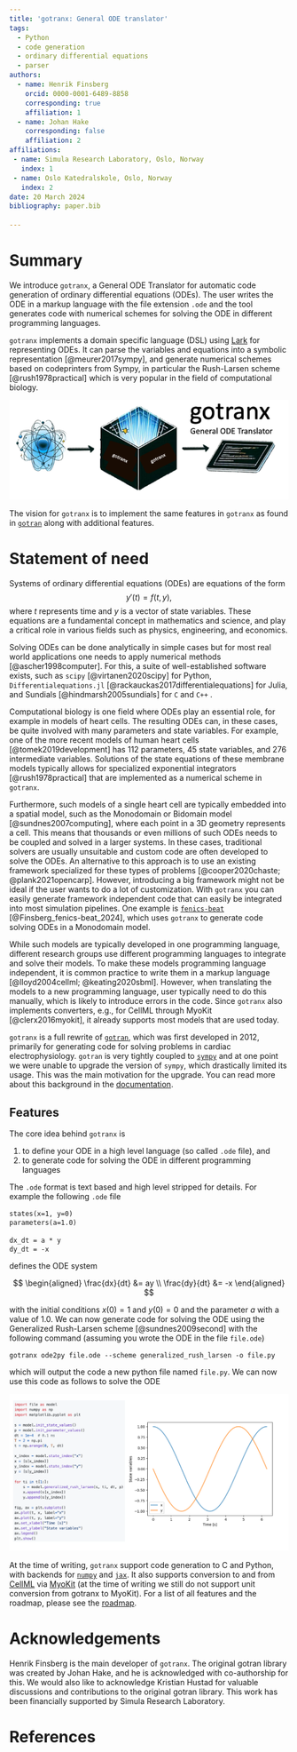 ```yaml
---
title: 'gotranx: General ODE translator'
tags:
  - Python
  - code generation
  - ordinary differential equations
  - parser
authors:
  - name: Henrik Finsberg
    orcid: 0000-0001-6489-8858
    corresponding: true
    affiliation: 1
  - name: Johan Hake
    corresponding: false
    affiliation: 2
affiliations:
 - name: Simula Research Laboratory, Oslo, Norway
   index: 1
 - name: Oslo Katedralskole, Oslo, Norway
   index: 2
date: 20 March 2024
bibliography: paper.bib

---
```


# Summary

We introduce `gotranx`, a General ODE Translator for automatic code generation of ordinary differential equations (ODEs). The user writes the ODE in a markup language with the file extension `.ode` and the tool generates code with numerical schemes for solving the ODE in different programming languages.

`gotranx` implements a domain specific language (DSL) using [Lark](https://github.com/lark-parser/lark) for representing ODEs. It can parse the variables and equations into a symbolic representation [@meurer2017sympy], and generate numerical schemes based on codeprinters from Sympy, in particular the Rush-Larsen scheme [@rush1978practical] which is very popular in the field of computational biology.

![Logo of the software that illustrates that you taka a dynamical system (i.e an ODE) and uses `gotranx` (i.e a black box) to turn the ODE into computer code](../docs/_static/logo.png)

The vision for `gotranx` is to implement the same features in `gotranx` as found in [`gotran`](https://github.com/ComputationalPhysiology/gotran) along with additional features.

# Statement of need

Systems of ordinary differential equations (ODEs) are equations of the form
$$
y'(t) = f(t, y),
$$
where $t$ represents time and $y$ is a vector of state variables. These equations are a fundamental concept in mathematics and science, and play a critical role in various fields such as physics, engineering, and economics.

Solving ODEs can be done analytically in simple cases but for most real world applications one needs to apply numerical methods [@ascher1998computer]. For this, a suite of well-established software exists, such as `scipy` [@virtanen2020scipy] for Python, `Differentialequations.jl` [@rackauckas2017differentialequations] for Julia, and Sundials [@hindmarsh2005sundials] for `C` and `C++` .

Computational biology is one field where ODEs play an essential role, for example in models of heart cells. The resulting ODEs can, in these cases, be quite involved with many parameters and state variables. For example, one of the more recent models of human heart cells [@tomek2019development] has 112 parameters, 45 state variables, and 276 intermediate variables. Solutions of the state equations of these membrane models typically allows for specialized exponential integrators [@rush1978practical] that are implemented as a numerical scheme in `gotranx`.

Furthermore, such models of a single heart cell are typically embedded into a spatial model, such as the Monodomain or Bidomain model [@sundnes2007computing], where each point in a 3D geometry represents a cell. This means that thousands or even millions of such ODEs needs to be coupled and solved in a larger systems. In these cases, traditional solvers are usually unsuitable and custom code are often developed to solve the ODEs. An alternative to this approach is to use an existing framework specialized for these types of problems [@cooper2020chaste; @plank2021opencarp]. However, introducing a big framework might not be ideal if the user wants to do a lot of customization. With `gotranx` you can easily generate framework independent code that can easily be integrated into most simulation pipelines. One example is [`fenics-beat`](https://github.com/finsberg/fenics-beat) [@Finsberg_fenics-beat_2024], which uses `gotranx` to generate code solving ODEs in a Monodomain model.

While such models are typically developed in one programming language, different research groups use different programming languages to integrate and solve their models. To make these models programming language independent, it is common practice to write them in a markup language [@lloyd2004cellml; @keating2020sbml]. However, when translating the models to a new programming language, user typically need to do this manually, which is likely to introduce errors in the code. Since `gotranx` also implements converters, e.g., for CellML through MyoKit [@clerx2016myokit], it already supports most models that are used today.

`gotranx` is a full rewrite of [`gotran`](https://github.com/ComputationalPhysiology/gotran), which was first developed in 2012, primarily for generating code for solving problems in cardiac electrophysiology. `gotran` is very tightly coupled to [`sympy`](https://www.sympy.org/en/index.html) and at one point we were unable to upgrade the version of `sympy`, which drastically limited its usage. This was the main motivation for the upgrade. You can read more about this background in the [documentation](https://finsberg.github.io/gotranx/docs/history.html).

## Features
The core idea behind `gotranx` is

1. to define your ODE in a high level language (so called `.ode` file), and
2. to generate code for solving the ODE in different programming languages

The `.ode` format is text based and high level stripped for details. For example the following `.ode` file
```
states(x=1, y=0)
parameters(a=1.0)

dx_dt = a * y
dy_dt = -x
```
defines the ODE system

$$
\begin{aligned}
\frac{dx}{dt} &= ay \\
\frac{dy}{dt} &= -x
\end{aligned}
$$

with the initial conditions $x(0) = 1$ and $y(0) = 0$ and the parameter $a$ with a value of 1.0. We can now generate code for solving the ODE using the Generalized Rush-Larsen scheme [@sundnes2009second] with the following command (assuming you wrote the ODE in the file `file.ode`)
```
gotranx ode2py file.ode --scheme generalized_rush_larsen -o file.py
```
which will output the code a new python file named `file.py`. We can now use this code as follows to solve the ODE

![Example of code from loading and solving an ODE with the code generated from `gotranx`. On the right we see the solution.](ode_example.png)


At the time of writing, `gotranx` support code generation to C and Python, with backends for [`numpy`](https://numpy.org) and [`jax`](https://jax.readthedocs.io/). It also supports conversion to and from [CellML](https://www.cellml.org) via [MyoKit](https://myokit.org) (at the time of writing we still do not support unit conversion from gotranx to MyoKit). For a list of all features and the roadmap, please see the [roadmap](https://finsberg.github.io/gotranx/docs/roadmap.html).



# Acknowledgements
Henrik Finsberg is the main developer of `gotranx`. The original gotran library was created by Johan Hake, and he is acknowledged with co-authorship for this.
We would also like to acknowledge Kristian Hustad for valuable discussions and contributions to the original gotran library. This work has been financially supported by Simula Research Laboratory.

# References
